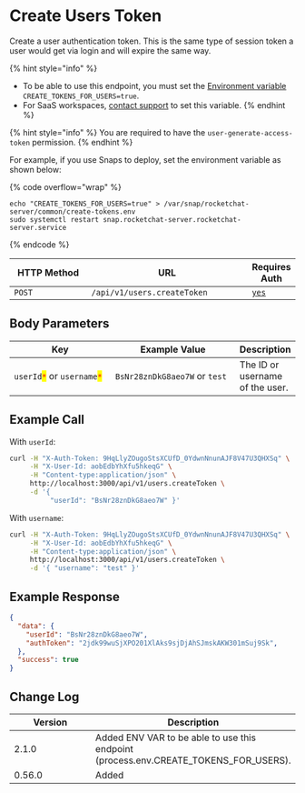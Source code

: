 # Create Users Token

Create a user authentication token. This is the same type of session token a user would get via login and will expire the same way.

{% hint style="info" %}
* To be able to use this endpoint, you must set the [Environment variable](https://docs.rocket.chat/deploy/rocket.chat-environment-configuration/environment-variables) `CREATE_TOKENS_FOR_USERS=true`.
* For SaaS workspaces, [contact support](https://docs.rocket.chat/resources/get-support) to set this variable.
{% endhint %}

{% hint style="info" %}
You are required to have the `user-generate-access-token` permission.
{% endhint %}

For example, if you use Snaps to deploy, set the environment variable as shown below:

{% code overflow="wrap" %}
```
echo "CREATE_TOKENS_FOR_USERS=true" > /var/snap/rocketchat-server/common/create-tokens.env
sudo systemctl restart snap.rocketchat-server.rocketchat-server.service
```
{% endcode %}

<table><thead><tr><th width="163">HTTP Method</th><th width="311">URL</th><th>Requires Auth</th></tr></thead><tbody><tr><td><code>POST</code></td><td><code>/api/v1/users.createToken</code></td><td><a href="../../authentication-endpoints/"><code>yes</code></a></td></tr></tbody></table>

## Body Parameters

<table><thead><tr><th width="194.33333333333331">Key</th><th width="226">Example Value</th><th>Description</th></tr></thead><tbody><tr><td><code>userId</code><mark style="color:red;"><code>*</code></mark> or <code>username</code><mark style="color:red;"><code>*</code></mark></td><td><code>BsNr28znDkG8aeo7W</code> or <code>test</code></td><td>The ID or username of the user.</td></tr></tbody></table>

## Example Call

With `userId`:

```bash
curl -H "X-Auth-Token: 9HqLlyZOugoStsXCUfD_0YdwnNnunAJF8V47U3QHXSq" \
     -H "X-User-Id: aobEdbYhXfu5hkeqG" \
     -H "Content-type:application/json" \
     http://localhost:3000/api/v1/users.createToken \
     -d '{ 
          "userId": "BsNr28znDkG8aeo7W" }'
```

With `username`:

```bash
curl -H "X-Auth-Token: 9HqLlyZOugoStsXCUfD_0YdwnNnunAJF8V47U3QHXSq" \
     -H "X-User-Id: aobEdbYhXfu5hkeqG" \
     -H "Content-type:application/json" \
     http://localhost:3000/api/v1/users.createToken \
     -d '{ "username": "test" }'
```

## Example Response

```json
{
  "data": {
    "userId": "BsNr28znDkG8aeo7W",
    "authToken": "2jdk99wuSjXPO201XlAks9sjDjAhSJmskAKW301mSuj9Sk",
  },
  "success": true
}
```

## Change Log

<table><thead><tr><th width="330">Version</th><th>Description</th></tr></thead><tbody><tr><td>2.1.0</td><td>Added ENV VAR to be able to use this endpoint (process.env.CREATE_TOKENS_FOR_USERS).</td></tr><tr><td>0.56.0</td><td>Added</td></tr></tbody></table>
